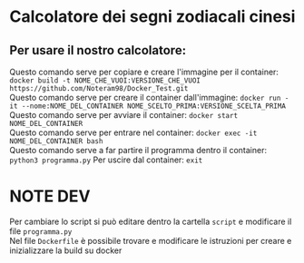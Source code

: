 # Calcolatore dei segni zodiacali cinesi
## Per usare il nostro calcolatore:
Questo comando serve per copiare e creare l'immagine per il container: `docker build -t NOME_CHE_VUOI:VERSIONE_CHE_VUOI https://github.com/Noteram98/Docker_Test.git`  
Questo comando serve per creare il container dall'immagine: `docker run -it --nome:NOME_DEL_CONTAINER NOME_SCELTO_PRIMA:VERSIONE_SCELTA_PRIMA`  
Questo comando serve per avviare il container: `docker start NOME_DEL_CONTAINER`  
Questo comando serve per entrare nel container: `docker exec -it NOME_DEL_CONTAINER bash`  
Questo comando serve a far partire il programma dentro il container: `python3 programma.py`
Per uscire dal container: `exit`  

# NOTE DEV
Per cambiare lo script si può editare dentro la cartella `script` e modificare il file `programma.py`  
Nel file `Dockerfile` è possibile trovare e modificare le istruzioni per creare e inizializzare la build su docker 

